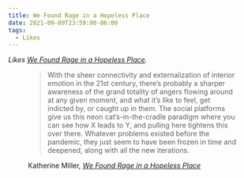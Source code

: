 ```yaml
---
title: We Found Rage in a Hopeless Place
date: 2021-09-09T23:59:00-06:00
tags:
  - Likes
---
```


<div class="u-like-of h-cite"><p><i>Likes <a class="u-url p-name" href="https://www.buzzfeednews.com/article/katherinemiller/anger-rage-pandemic-twitter-flights">We Found Rage in a Hopeless Place</a>.</i></p></div>

<div class="e-content">

<figure>
 <blockquote>
  <p>With the sheer connectivity and externalization of interior emotion in the 21st century, there’s probably a sharper awareness of the grand totality of angers flowing around at any given moment, and what it’s like to feel, get indicted by, or caught up in them. The social platforms give us this neon cat’s-in-the-cradle paradigm where you can see how X leads to Y, and pulling here tightens this over there. Whatever problems existed before the pandemic, they just seem to have been frozen in time and deepened, along with all the new iterations.</p>
 </blockquote>
 <figcaption>Katherine Miller, <cite><a href="https://www.buzzfeednews.com/article/katherinemiller/anger-rage-pandemic-twitter-flights">We Found Rage in a Hopeless Place</a></cite></figcaption>
</figure>
</div>